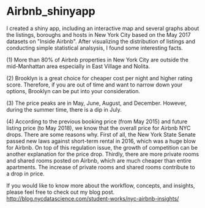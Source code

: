 # Airbnb_shinyapp
I created a shiny app, including an interactive map and several graphs about the listings, boroughs and hosts in New York City based on the May 2017 datasets on "Inside Airbnb". After visualizing the distribution of listings and conducting simple statistical analsysis, I found some interesting facts.

(1) More than 80% of Airbnb properties in New York City are outside the mid-Manhattan area especially in East Village and Nolita.

(2) Brooklyn is a great choice for cheaper cost per night and higher rating score. Therefore, if you are out of time and want to narrow down your options, Brooklyn can be put into your consideration.

(3) The price peaks are in May, June, August, and December. However, during the summer time, there is a dip in July.

(4) According to the previous booking price (from May 2015) and future listing price (to May 2018), we know that the overall price for Airbnb NYC drops. There are some reasons why. First of all, the New York State Senate passed new laws against short-term rental in 2016, which was a huge blow for Airbnb. On top of this regulation issue, the growth of competition can be another explanation for the price drop. Thirdly, there are more private rooms and shared rooms posted on Airbnb, which are much cheaper than entire apartments. The increase of private rooms and shared rooms contribute to a drop in price.

If you would like to know more about the workflow, concepts, and insights, please feel free to check out my blog post. http://blog.nycdatascience.com/student-works/nyc-airbnb-insights/
